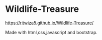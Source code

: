 # Wildlife-Treasure
 https://ritwiza5.github.io/Wildlife-Treasure/
 
 Made with html,css,javascript and bootstrap.
